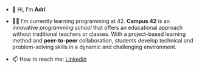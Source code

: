 - 👋 Hi, I’m **Adri**

- :woman_technologist: I’m currently learning programming at 42. **Campus 42** is an innovative _programming school_
  that offers an educational approach without traditional teachers or classes. With a project-based learning method
  and **peer-to-peer** collaboration, students develop technical and problem-solving skills in a dynamic and challenging environment.
- 📫 How to reach me: [Linkedin](https://www.linkedin.com/in/adrianaruz/)




<!---
mrsaruz/mrsaruz is a ✨ special ✨ repository because its `README.md` (this file) appears on your GitHub profile.
You can click the Preview link to take a look at your changes.
--->


